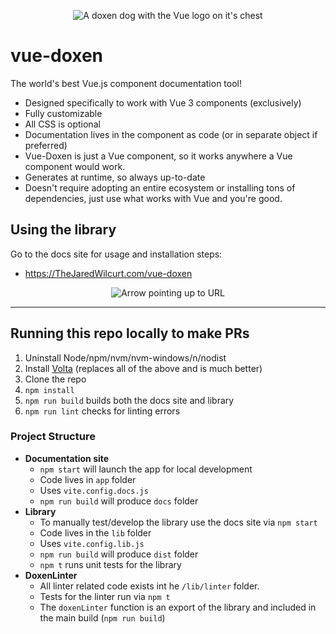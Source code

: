 <p align="center"><img alt="A doxen dog with the Vue logo on it's chest" src="public/meta/mstile04lg.png"></p>


# vue-doxen

The world's best Vue.js component documentation tool!

* Designed specifically to work with Vue 3 components (exclusively)
* Fully customizable
* All CSS is optional
* Documentation lives in the component as code (or in separate object if preferred)
* Vue-Doxen is just a Vue component, so it works anywhere a Vue component would work.
* Generates at runtime, so always up-to-date
* Doesn't require adopting an entire ecosystem or installing tons of dependencies, just use what works with Vue and you're good.


## Using the library

Go to the docs site for usage and installation steps:

* https://TheJaredWilcurt.com/vue-doxen

<p align="center"><img alt="Arrow pointing up to URL" src="https://github.com/TheJaredWilcurt/vue-doxen/assets/4629794/7d548cf5-efa9-4654-92f2-f8a81af5c7b0"></p>


* * *


## Running this repo locally to make PRs

1. Uninstall Node/npm/nvm/nvm-windows/n/nodist
1. Install [Volta](https://volta.sh) (replaces all of the above and is much better)
1. Clone the repo
1. `npm install`
1. `npm run build` builds both the docs site and library
1. `npm run lint` checks for linting errors


### Project Structure

* **Documentation site**
  * `npm start` will launch the app for local development
  * Code lives in `app` folder
  * Uses `vite.config.docs.js`
  * `npm run build` will produce `docs` folder
* **Library**
  * To manually test/develop the library use the docs site via `npm start`
  * Code lives in the `lib` folder
  * Uses `vite.config.lib.js`
  * `npm run build` will produce `dist` folder
  * `npm t` runs unit tests for the library
* **DoxenLinter**
  * All linter related code exists int he `/lib/linter` folder.
  * Tests for the linter run via `npm t`
  * The `doxenLinter` function is an export of the library and included in the main build (`npm run build`)
